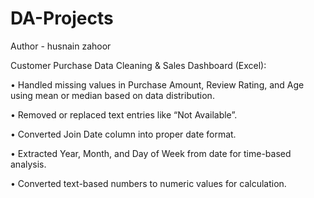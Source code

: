 # DA-Projects
Author - husnain zahoor

Customer Purchase Data Cleaning & Sales Dashboard (Excel):

•	Handled missing values in Purchase Amount, Review Rating, and Age using mean or median based on data distribution.

•	Removed or replaced text entries like “Not Available”.

•	Converted Join Date column into proper date format.

•	Extracted Year, Month, and Day of Week from date for time-based analysis.

•	Converted text-based numbers to numeric values for calculation.
